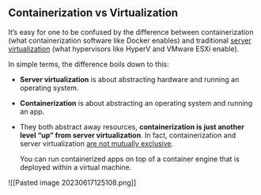 ## Containerization vs Virtualization
It’s easy for one to be confused by the difference between containerization (what containerization software like Docker enables) and traditional <u>server virtualization</u> (what hypervisors like HyperV and VMware ESXi enable). 

In simple terms, the difference boils down to this:

- **Server virtualization** is about abstracting hardware and running an operating system. 
- **Containerization** is about abstracting an operating system and running an app. 
- They both abstract away resources, **containerization is just another level “up” from server virtualization**. In fact, containerization and server virtualization <u>are not mutually exclusive</u>. 
  
  You can run containerized apps on top of a container engine that is deployed within a virtual machine.

![[Pasted image 20230617125108.png]]

